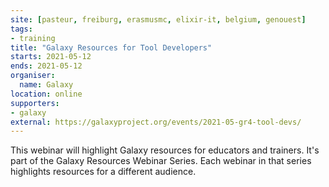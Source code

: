 ```yaml
---
site: [pasteur, freiburg, erasmusmc, elixir-it, belgium, genouest]
tags:
- training
title: "Galaxy Resources for Tool Developers"
starts: 2021-05-12
ends: 2021-05-12
organiser:
  name: Galaxy
location: online
supporters:
- galaxy
external: https://galaxyproject.org/events/2021-05-gr4-tool-devs/
---
```


This webinar will highlight Galaxy resources for educators and trainers. It's part of the Galaxy Resources Webinar Series. Each webinar in that series highlights resources for a different audience.
